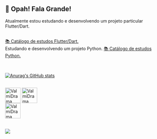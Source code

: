 ## 👋 Opah! Fala Grande!
Atualmente estou estudando e desenvolvendo um projeto particular Flutter/Dart.

</div>
   <br>
  <a href="https://github.com/ValmiDrama/flutterEstudos/">
        📚 Catálogo de estudos Flutter/Dart.
    </a>
    </div>
    <br>
</a>
Estudando e desenvolvendo um projeto Python.
<a href="https://github.com/ValmiDrama/EstudosPython/">
        📚 Catálogo de estudos Python.
    </a>
    </div>
    <br>
</a>
<br>

  
  <br>

[![Anurag's GitHub stats](https://github-readme-stats.vercel.app/api?username=valmidrama&count_private=true&show_icons=true&theme=highcontrast)](https://github.com/ValmiDrama/flutterEstudos)
<div style ="display: inline_block"><br>
  <img align="center" alt="ValmiDrama CSS" heigth="30" width="50" src="https://img.shields.io/badge/HTML-239120?style=for-the-badge&logo=html5&logoColor=white">
  <img align="center" alt="ValmiDrama CSS" heigth="30" width="50" src="https://img.shields.io/badge/Dart-0175C2?style=for-the-badge&logo=dart&logoColor=white">
  <br>  
  <img align="center" alt="ValmiDrama CSS" heigth="30" width="50" src="https://img.shields.io/badge/Flutter-02569B?style=for-the-badge&logo=flutter&logoColor=white">
  </div>
   <br>
  <div style ="display: inline_block"><br>
  <a href= "https://www.linkedin.com/in/valmi-gomes-silva-junior-ab042b8a" target="_blank"> <img src="https://img.shields.io/badge/LinkedIn-0077B5?style=for-the-badge&logo=linkedin&logoColor=white" target="_blank"></a>
  
  </div>
